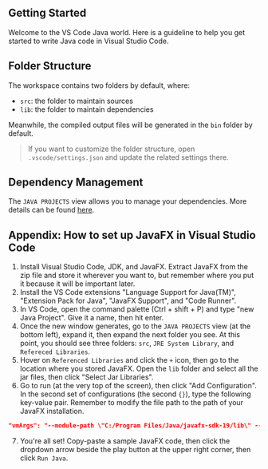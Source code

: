 ## Getting Started

Welcome to the VS Code Java world. Here is a guideline to help you get started to write Java code in Visual Studio Code.


## Folder Structure

The workspace contains two folders by default, where:

- `src`: the folder to maintain sources
- `lib`: the folder to maintain dependencies

Meanwhile, the compiled output files will be generated in the `bin` folder by default.

> If you want to customize the folder structure, open `.vscode/settings.json` and update the related settings there.


## Dependency Management

The `JAVA PROJECTS` view allows you to manage your dependencies. More details can be found [here](https://github.com/microsoft/vscode-java-dependency#manage-dependencies).


## Appendix: How to set up JavaFX in Visual Studio Code

1. Install Visual Studio Code, JDK, and JavaFX. Extract JavaFX from the zip file and store it wherever you want to, but remember where you put it because it will be important later.
2. Install the VS Code extensions "Language Support for Java(TM)", "Extension Pack for Java", "JavaFX Support", and "Code Runner".
3. In VS Code, open the command palette (Ctrl + shift + P) and type "new Java Project". Give it a name, then hit enter.
4. Once the new window generates, go to the `JAVA PROJECTS` view (at the bottom left), expand it, then expand the next folder you see. At this point, you should see three folders: `src`, `JRE System Library`, and `Refereced Libraries`.
5. Hover on `Referenced Libraries` and click the `+` icon, then go to the location where you stored JavaFX. Open the `lib` folder and select all the jar files, then click "Select Jar Libraries".
6. Go to run (at the very top of the screen), then click "Add Configuration". In the second set of configurations (the second `{}`), type the following key-value pair. Remember to modify the file path to the path of your JavaFX installation.
```json
"vmArgs": "--module-path \"C:/Program Files/Java/javafx-sdk-19/lib\" --add-modules javafx.controls,javafx.fxml",
```
7. You're all set! Copy-paste a sample JavaFX code, then click the dropdown arrow beside the play button at the upper right corner, then click `Run Java`.
